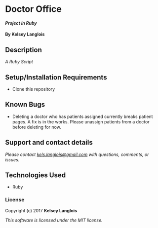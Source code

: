 # Doctor Office

#### _Project in Ruby_

#### By Kelsey Langlois

## Description

_A Ruby Script_

## Setup/Installation Requirements

* Clone this repository

## Known Bugs

* Deleting a doctor who has patients assigned currently breaks patient pages. A fix is in the works. Please unassign patients from a doctor before deleting for now.

## Support and contact details

_Please contact [kels.langlois@gmail.com](mailto:kels.langlois@gmail.com) with questions, comments, or issues._

## Technologies Used

* Ruby

### License

Copyright (c) 2017 **Kelsey Langlois**

*This software is licensed under the MIT license.*
